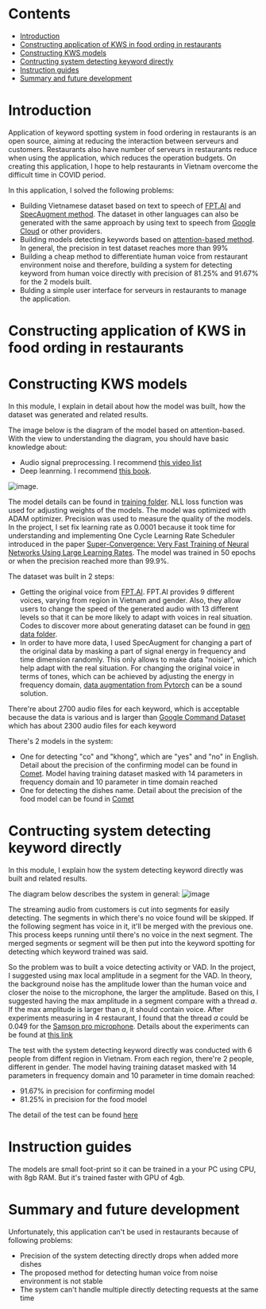 # Contents
- [Introduction](#introduction)
- [Constructing application of KWS in food ording in restaurants](#constructing-application-of-kws-in-food-ording-in-restaurants)
- [Constructing KWS models](#constructing-kws-models)
- [Contructing system detecting keyword directly](#contructing-system-detecting-keyword-directly)
- [Instruction guides](#instruction-guides)
- [Summary and future development](#summary-and-future-development)

# Introduction
Application of keyword spotting system in food ordering in restaurants is an open source, aiming at  reducing the interaction between serveurs and customers. Restaurants also have number of serveurs in restaurants reduce when using the application, which reduces the operation budgets. On creating this application, I hope to help restaurants in Vietnam overcome the difficult time in COVID period.

In this application, I solved the following problems:
- Building Vietnamese dataset based on text to speech of [FPT.AI](https://fpt.ai/) and [SpecAugment method](https://arxiv.org/abs/1904.08779). The dataset in other languages can also be generated with the same approach by using text to speech from [Google Cloud](https://cloud.google.com/text-to-speech) or other providers.
- Building models detecting keywords based on [attention-based method](https://arxiv.org/pdf/1803.10916.pdf). In general, the precision in test dataset reaches more than 99%
- Building a cheap method to differentiate human voice from restaurant environment noise and therefore, building a system for detecting keyword from human voice directly with precision of 81.25% and 91.67% for the 2 models built.
- Bulding a simple user interface for serveurs in restaurants to manage the application.


# Constructing application of KWS in food ording in restaurants

# Constructing KWS models
In this module, I explain in detail about how the model was built, how the dataset was generated and related results.

The image below is the diagram of the model based on attention-based. With the view to understanding the diagram, you should have basic knowledge about:
- Audio signal preprocessing. I recommend [this video list](https://www.youtube.com/watch?v=iCwMQJnKk2c&list=PL-wATfeyAMNqIee7cH3q1bh4QJFAaeNv0) 
- Deep leanrning. I recommend [this book](https://www.deeplearningbook.org/).

![image](https://user-images.githubusercontent.com/49912069/123512273-c1445080-d6b0-11eb-9ec9-5187fe7bc20c.png).

The model details can be found in [training folder](https://github.com/minhairtran/food_ordering_system/tree/main/train). NLL loss function was used for adjusting weights of the models. The model was optimized with ADAM optimizer. Precision was used to measure the quality of the models. In the project, I set fix learning rate as 0.0001 because it took time for understanding and implementing One Cycle Learning Rate Scheduler introduced in the paper [Super-Convergence: Very Fast Training of Neural Networks Using Large Learning Rates](https://arxiv.org/abs/1708.07120). The model was trained in 50 epochs or when the precision reached more than 99.9%.

The dataset was built in 2 steps:
- Getting the original voice from [FPT.AI](https://fpt.ai/). FPT.AI provides 9 different voices, varying from region in Vietnam and gender. Also, they allow users to change the speed of the generated audio with 13 different levels so that it can be more likely to adapt with voices in real situation. Codes to discover more about generating dataset can be found in [gen data folder](https://github.com/minhairtran/food_ordering_system/tree/main/gen_data). 
- In order to have more data, I used SpecAugment for changing a part of the original data by masking a part of signal energy in frequency and time dimension randomly. This only allows to make data "noisier", which help adapt with the real situation. For changing the original voice in terms of tones, which can be achieved by adjusting the energy in frequency domain, [data augmentation from Pytorch](https://pytorch.org/tutorials/beginner/audio_preprocessing_tutorial.html#data-augmentation) can be a sound solution.

There're about 2700 audio files for each keyword, which is acceptable because the data is various and is larger than [Google Command Dataset](https://ai.googleblog.com/2017/08/launching-speech-commands-dataset.html) which has about 2300 audio files for each keyword

There's 2 models in the system:
- One for detecting "co" and "khong", which are "yes" and "no" in English. Detail about the precision of the confirming model can be found in [Comet](https://www.comet.ml/hai321/confirming/view/new). Model having training dataset masked with 14 parameters in frequency domain and 10 parameter in time domain reached  
- One for detecting the dishes name. Detail about the precision of the food model can be found in [Comet](https://www.comet.ml/hai321/food/view/new)

# Contructing system detecting keyword directly
In this module, I explain how the system detecting keyword directly was built and related results.

The diagram below describes the system in general:
![image](https://user-images.githubusercontent.com/49912069/123517901-c6fc5f00-d6cd-11eb-8b05-308b78524b23.png)

The streaming audio from customers is cut into segments for easily detecting. The segments in which there's no voice found will be skipped. If the following segment has voice in it, it'll be merged with the previous one. This process keeps running until there's no voice in the next segment. The merged segments or segment will be then put into the keyword spotting for detecting which keyword trained was said.

So the problem was to built a voice detecting activity or VAD. In the project, I suggested using max local amplitude in a segment for the VAD. In theory, the background noise has the amplitude lower than the human voice and closer the noise to the microphone, the larger the amplitude. Based on this, I suggested having the max amplitude in a segment compare with a thread *a*. If the max amplitude is larger than *a*, it should contain voice. After experiments measuring in 4 restaurant, I found that the thread *a* could be 0.049 for the [Samson pro microphone](http://www.samsontech.com/samson/products/microphones/usb-microphones/c01upro/). Details about the experiments can be found at [this link](https://drive.google.com/drive/folders/1GteIwc3bIkq8h88DhhsCSCLqArAHHO0u?usp=sharing)

The test with the system detecting keyword directly was conducted with 6 people from diffent region in Vietnam. From each region, there're 2 people, different in gender. The model having training dataset masked with 14 parameters in frequency domain and 10 parameter in time domain reached:
- 91.67% in precision for confirming model
- 81.25% in precision for the food model

The detail of the test can be found [here](https://drive.google.com/drive/folders/1hL3m-5ZzbRo8DsBMiFZY9JESI0Buz3uI?usp=sharing)

# Instruction guides
The models are small foot-print so it can be trained in a your PC using CPU, with 8gb RAM. But it's trained faster with GPU of 4gb.   
# Summary and future development
Unfortunately, this application can't be used in restaurants because of following problems:
- Precision of the system detecting directly drops when added more dishes
- The proposed method for detecting human voice from noise environment is not stable
- The system can't handle multiple directly detecting requests at the same time




